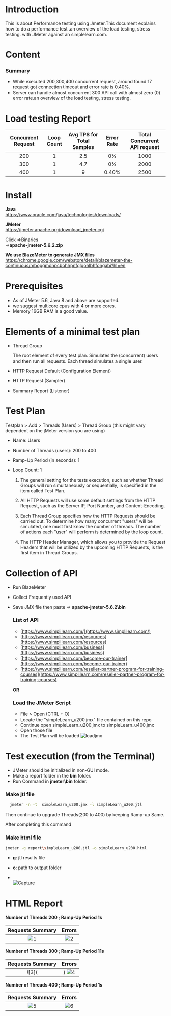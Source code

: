 # Introduction
This is about Performance testing using Jmeter.This document explains how to do a performance test .an overview of the load testing, stress testing.
with JMeter against an simplelearn.com.
# Content
### Summary
- While executed 200,300,400 concurrent request, around found  17 request got connection timeout and error rate is 0.40%.
- Server can handle almost concurrent 300 API call with almost zero (0) error rate.an overview of the load testing, stress testing.

# Load testing Report

| Concurrent Request  | Loop Count | Avg TPS for Total Samples  | Error Rate | Total Concurrent API request |
|               :---: |      :---: |                      :---: |                        :---: |      :---: |
| 200  | 1  | 2.5  | 0%      | 1000   |
| 300  | 1  |  4.7     | 0%      | 2000   |
| 400  | 1  |  9   | 0.40%   | 2500   |


# Install

**Java**  
https://www.oracle.com/java/technologies/downloads/

**JMeter**  
https://jmeter.apache.org/download_jmeter.cgi  

Click =>Binaries    
=>**apache-jmeter-5.6.2.zip**

**We use BlazeMeter to generate JMX files**    
https://chrome.google.com/webstore/detail/blazemeter-the-continuous/mbopgmdnpcbohhpnfglgohlbhfongabi?hl=en

# Prerequisites
- As of JMeter 5.6, Java 8 and above are supported.
- we suggest  multicore cpus with 4 or more cores.
- Memory 16GB RAM is a good value.


# Elements of a minimal test plan
- Thread Group

    The root element of every test plan. Simulates the (concurrent) users and then run all requests. Each thread simulates a single user.

- HTTP Request Default (Configuration Element)

- HTTP Request (Sampler)

- Summary Report (Listener)

# Test Plan

Testplan > Add > Threads (Users) > Thread Group (this might vary dependent on the jMeter version you are using)

- Name: Users
- Number of Threads (users): 200 to 400
- Ramp-Up Period (in seconds): 1
- Loop Count: 1

  1) The general setting for the tests execution, such as whether Thread Groups will run simultaneously or sequentially, is specified in the item called Test Plan.

  2) All HTTP Requests will use some default settings from the HTTP Request, such as the Server IP, Port Number, and Content-Encoding.

  3) Each Thread Group specifies how the HTTP Requests should be carried out. To determine how many concurrent "users" will be simulated, one must first know the number of threads. The number of actions each "user" will perform is determined by the loop count.

  4) The HTTP Header Manager, which allows you to provide the Request Headers that will be utilized by the upcoming HTTP Requests, is the first item in Thread Groups.

# Collection of API

- Run BlazeMeter  
- Collect Frequently used API  
- Save JMX file then paste => **apache-jmeter-5.6.2\bin**

    ### List of API 

    - [https://www.simplilearn.com/](https://www.simplilearn.com/)
    - [https://www.simplilearn.com/resources](https://www.simplilearn.com/resources)
    - [https://www.simplilearn.com/business](https://www.simplilearn.com/business)
    - [https://www.simplilearn.com/become-our-trainer](https://www.simplilearn.com/become-our-trainer)
    - [https://www.simplilearn.com/reseller-partner-program-for-training-courses](https://www.simplilearn.com/reseller-partner-program-for-training-courses)

   **OR**
    
  ### Load the JMeter Script 
   - File > Open (CTRL + O)
   - Locate the "simpleLearn_u200.jmx" file contained on this repo
   - Continue open simpleLearn_u200.jmx to simpleLearn_u400.jmx
   - Open those file
   - The Test Plan will be loaded
![loadjmx](https:)


# Test execution (from the Terminal)
 
- JMeter should be initialized in non-GUI mode.
- Make a report folder in the **bin** folder.  
- Run Command in __jmeter\bin__ folder.

 ### Make jtl file

```bash
  jmeter -n -t  simpleLearn_u200.jmx -l simpleLearn_u200.jtl
```      
  Then continue to upgrade Threads(200 to 400) by keeping Ramp-up Same.   

After completing this command  
   ### Make html file   
  
  ```bash
  jmeter -g report\simpleLearn_u200.jtl -o simpleLearn_u200.html
```
  - **g**: jtl results file

  - **o**: path to output folder
  - \
    ![Capture](https:)  

# HTML Report

**Number of Threads 200 ; Ramp-Up Period 1s**

Requests Summary             |  Errors
:-------------------------:|:-------------------------:
![1](https://)  |  ![2](https:)

**Number of Threads 300 ; Ramp-Up Period 11s**
   
Requests Summary             |  Errors
:-------------------------:|:-------------------------:
![3]( | ) ![4](https:)

**Number of Threads 400 ; Ramp-Up Period 1s**
   
Requests Summary             |  Errors
:-------------------------:|:-------------------------:
![5](https:/)  |  ![6]()
